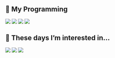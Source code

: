 
<!--
**rantadibot/rantadibot** is a ✨ _special_ ✨ repository because its `README.md` (this file) appears on your GitHub profile.

Here are some ideas to get you started:

-->
<h2> 🤔 My Programming</h2>
<div>
<img src='https://img.shields.io/badge/-Python-00CC52?style=for-the-badge&logo=python'>
<img src='https://img.shields.io/badge/-HTML5-F05032?style=for-the-badge&logo=html5&logoColor=ffffff'>
<img src='https://img.shields.io/badge/-CSS3-007ACC?style=for-the-badge&logo=css3'>
<img src='https://img.shields.io/badge/-JavaScript-007ACC?style=for-the-badge&logo=javascript'>
</div>

<h2> 🌱 These days I’m interested in...</h2>
<div>
<img src='https://img.shields.io/badge/-TypeScript-CCB800?style=for-the-badge&logo=typescript'>
<img src='https://img.shields.io/badge/-React-007ACC?style=for-the-badge&logo=react'>
<img src='https://img.shields.io/badge/-NodeJS-7ACC00?style=for-the-badge&logo=node.js'>

</div>  
